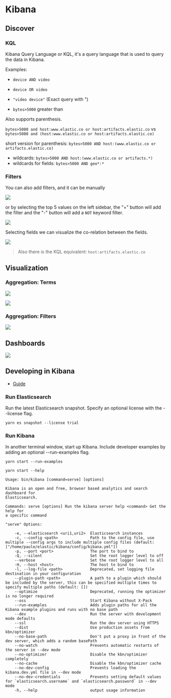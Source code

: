 # Kibana

## Discover

### KQL

Kibana Query Language or KQL, it's a query language that is used to query the
data in Kibana.

Examples:

- `device AND video`

- `device OR video`

- `"video device"` (Exact query with ")

- `bytes>5000` greater than

Also supports parenthesis.

`bytes>5000 and host:www.elastic.co or host:artifacts.elastic.co` vs
`bytes>5000 and (host:www.elastic.co or host:artifacts.elastic.co)`

short version for parenthesis:
`bytes>5000 AND host:(www.elastic.co or artifacts.elastic.co)`

- wildcards: `bytes>5000 AND host:(www.elastic.co or artifacts.*)`
- wildcards for fields: `bytes>5000 AND geo*:*`

### Filters

You can also add filters, and it can be manually

![](screenshots/screenshot-20211015125338.png)

or by selecting the top 5 values on the left sidebar, the "+" button will add
the filter and the "-" button will add a `NOT` keyword filter.

![](screenshots/screenshot-20211015125605.png)

Selecting fields we can visualize the co-relation between the fields.

![](screenshots/screenshot-20211015125950.png)

> Also there is the KQL equivalent: `host:artifacts.elastic.co`

## Visualization

### Aggregation: Terms

![](screenshots/screenshot-20211015131226.png)

![](screenshots/screenshot-20211015131417.png)

### Aggregation: Filters

![](screenshots/screenshot-20211015131624.png)

## Dashboards

![](screenshots/screenshot-20211015131929.png)

## Developing in Kibana

- [Guide](https://www.elastic.co/guide/en/kibana/master/development-getting-started.html)

### Run Elasticsearch

Run the latest Elasticsearch snapshot. Specify an optional license with the
--license flag.

`yarn es snapshot --license trial`

### Run Kibana

In another terminal window, start up Kibana. Include developer examples by
adding an optional --run-examples flag.

`yarn start --run-examples`

`yarn start --help`

```text
Usage: bin/kibana [command=serve] [options]

Kibana is an open and free, browser based analytics and search dashboard for
Elasticsearch.

Commands: serve [options] Run the kibana server help <command> Get the help for
a specific command

"serve" Options:

    -e, --elasticsearch <uri1,uri2>  Elasticsearch instances
    -c, --config <path>              Path to the config file, use multiple --config args to include multiple config files (default: ["/home/paulo/elastic/kibana/config/kibana.yml"])
    -p, --port <port>                The port to bind to
    -Q, --silent                     Set the root logger level to off
    --verbose                        Set the root logger level to all
    -H, --host <host>                The host to bind to
    -l, --log-file <path>            Deprecated, set logging file destination in your configuration
    --plugin-path <path>             A path to a plugin which should be included by the server, this can be specified multiple times to specify multiple paths (default: [])
    --optimize                       Deprecated, running the optimizer is no longer required
    --oss                            Start Kibana without X-Pack
    --run-examples                   Adds plugin paths for all the Kibana example plugins and runs with no base path
    --dev                            Run the server with development mode defaults
    --ssl                            Run the dev server using HTTPS
    --dist                           Use production assets from kbn/optimizer
    --no-base-path                   Don't put a proxy in front of the dev server, which adds a random basePath
    --no-watch                       Prevents automatic restarts of the server in --dev mode
    --no-optimizer                   Disable the kbn/optimizer completely
    --no-cache                       Disable the kbn/optimizer cache
    --no-dev-config                  Prevents loading the kibana.dev.yml file in --dev mode
    --no-dev-credentials             Prevents setting default values for `elasticsearch.username` and `elasticsearch.password` in --dev mode
    -h, --help                       output usage information
```
